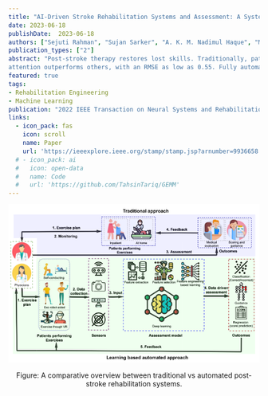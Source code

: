 ```yaml
---
title: "AI-Driven Stroke Rehabilitation Systems and Assessment: A Systematic Review"
date: 2023-06-18
publishDate:  2023-06-18
authors: ["Sejuti Rahman", "Sujan Sarker", "A. K. M. Nadimul Haque", "Monisha Mushtary Uttsha", "Md Fokhrul Islam","**Swakshar Deb**"]
publication_types: ["2"]
abstract: "Post-stroke therapy restores lost skills. Traditionally, patients are supported by skilled therapists who monitor their progress and evaluate the program’s effectiveness. Due to a shortage of qualified therapists, rehabilitation facilities are both expensive and inadequate. Furthermore, evaluations may be subjective and prone to errors. These limitations motivate the researchers to devise automated systems with minimal human intervention, therapist-like assessment, and broader outreach. This article reviews seminal works from 2013 onwards, qualitatively and quantitatively adapting the PRISMA approach to examine the potential of robot-assisted, virtual reality-based rehabilitation and automated assessments through data-driven learning. Extensive experimentation on KIMORE and UIPRMD datasets reveal high agreement between automated methods and therapists. Our investigation shows that deep learning with spatio-temporal skeleton data and dynamic
attention outperforms others, with an RMSE as low as 0.55. Fully automated rehabilitation is still in development, but, being an active research topic, it could hasten objective assessment and improve outreach."
featured: true
tags:
- Rehabilitation Engineering
- Machine Learning
publication: "2022 IEEE Transaction on Neural Systems and Rehabilitation Engineering (TNSRE)"
links:
  - icon_pack: fas
    icon: scroll
    name: Paper
    url: 'https://ieeexplore.ieee.org/stamp/stamp.jsp?arnumber=9936658'
  # - icon_pack: ai
  #   icon: open-data
  #   name: Code
  #   url: 'https://github.com/TahsinTariq/GEMM'
---
```


![gemm_architecture](/img/rehab_survey.PNG)
<p style="text-align:center"> Figure: A comparative overview between traditional vs automated
post-stroke rehabilitation systems. </p>